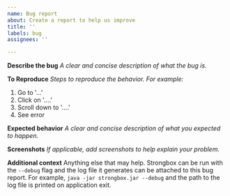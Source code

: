 ```yaml
---
name: Bug report
about: Create a report to help us improve
title: ''
labels: bug
assignees: ''

---
```


**Describe the bug**
*A clear and concise description of what the bug is.*

**To Reproduce**
*Steps to reproduce the behavior. For example:*
1. Go to '...'
2. Click on '....'
3. Scroll down to '....'
4. See error

**Expected behavior**
*A clear and concise description of what you expected to happen.*

**Screenshots**
*If applicable, add screenshots to help explain your problem.*

**Additional context**
Anything else that may help. Strongbox can be run with the `--debug` flag and the log file it generates can be attached to this bug report. For example, `java -jar strongbox.jar --debug` and the path to the log file is printed on application exit.
